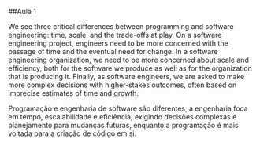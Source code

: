 ##Aula 1

We see three critical differences between programming and software engineering: time, scale, and the trade-offs at play. On a software engineering project, engineers need to be more concerned with the passage of time and the eventual need for change. In a software engineering organization, we need to be more concerned about scale and efficiency, both for the software we produce as well as for the organization that is producing it. Finally, as software engineers, we are asked to make more complex decisions with higher-stakes outcomes, often based on imprecise estimates of time and growth.

Programação e engenharia de software são diferentes, a engenharia foca em tempo, escalabilidade e eficiência, exigindo decisões complexas e planejamento para mudanças futuras, enquanto a programação é mais voltada para a criação de código em si.
